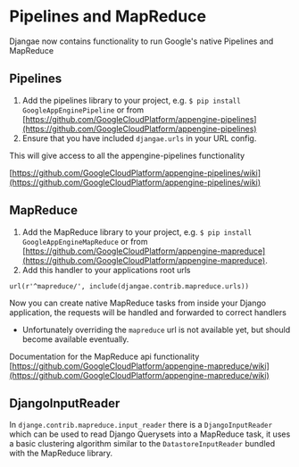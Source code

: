 # Pipelines and MapReduce

Djangae now contains functionality to run Google's native Pipelines and MapReduce

## Pipelines

1. Add the pipelines library to your project, e.g. `$ pip install GoogleAppEnginePipeline` or from
[https://github.com/GoogleCloudPlatform/appengine-pipelines](https://github.com/GoogleCloudPlatform/appengine-pipelines)
2. Ensure that you have included `djangae.urls` in your URL config.

This will give access to all the appengine-pipelines functionality

[https://github.com/GoogleCloudPlatform/appengine-pipelines/wiki](https://github.com/GoogleCloudPlatform/appengine-pipelines/wiki)


## MapReduce

1. Add the MapReduce library to your project, e.g. `$ pip install GoogleAppEngineMapReduce` or from
[https://github.com/GoogleCloudPlatform/appengine-mapreduce](https://github.com/GoogleCloudPlatform/appengine-mapreduce).
1. Add this handler to your applications root urls

```
url(r'^mapreduce/', include(djangae.contrib.mapreduce.urls))
```

Now you can create native MapReduce tasks from inside your Django application, the requests will be handled and forwarded to correct handlers

- Unfortunately overriding the `mapreduce` url is not available yet, but should become available eventually.

Documentation for the MapReduce api functionality
[https://github.com/GoogleCloudPlatform/appengine-mapreduce/wiki](https://github.com/GoogleCloudPlatform/appengine-mapreduce/wiki)

## DjangoInputReader

In `djange.contrib.mapreduce.input_reader` there is a `DjangoInputReader` which can be used to read Django Querysets into a MapReduce task,
it uses a basic clustering algorithm similar to the `DatastoreInputReader` bundled with the MapReduce library.
